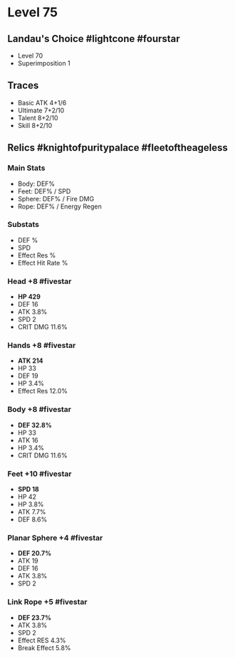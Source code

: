 # Level 75
## Landau's Choice #lightcone #fourstar 
- Level 70
- Superimposition 1
## Traces
- Basic ATK 4+1/6
- Ultimate 7+2/10
- Talent 8+2/10
- Skill 8+2/10
## Relics #knightofpuritypalace #fleetoftheageless 
### Main Stats
- Body: DEF%  
- Feet: DEF% / SPD  
- Sphere: DEF% / Fire DMG  
- Rope: DEF% / Energy Regen
### Substats
- DEF %
- SPD
- Effect Res %
- Effect Hit Rate %
### Head +8 #fivestar
- **HP 429**
- DEF 16
- ATK 3.8%
- SPD 2
- CRIT DMG 11.6%
### Hands +8 #fivestar
- **ATK 214**
- HP  33
- DEF 19
- HP 3.4%
- Effect Res 12.0%
### Body +8 #fivestar  
- **DEF 32.8%**
- HP 33
- ATK 16
- HP 3.4%
- CRIT DMG 11.6%
### Feet +10 #fivestar
- **SPD 18**
- HP 42
- HP 3.8%
- ATK 7.7%
- DEF 8.6%
### Planar Sphere +4 #fivestar
- **DEF 20.7%**
- ATK 19
- DEF 16
- ATK 3.8%
- SPD 2
### Link Rope +5 #fivestar
- **DEF 23.7%**
- ATK 3.8%
- SPD 2
- Effect RES 4.3%
- Break Effect 5.8%
